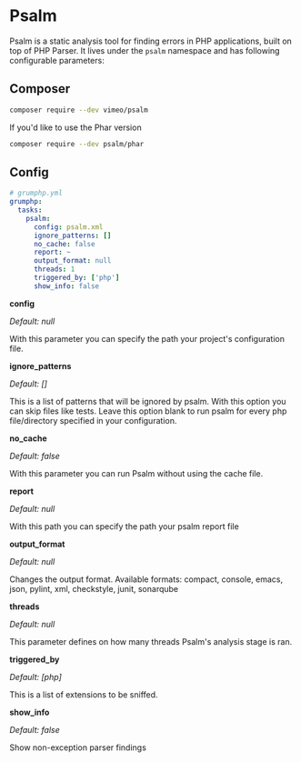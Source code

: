 # Psalm

Psalm is a static analysis tool for finding errors in PHP applications, built on top of PHP Parser.
It lives under the `psalm` namespace and has following configurable parameters:

## Composer
```bash
composer require --dev vimeo/psalm
```

If you'd like to use the Phar version
```bash
composer require --dev psalm/phar
```

## Config
```yaml
# grumphp.yml
grumphp:
  tasks:
    psalm:
      config: psalm.xml
      ignore_patterns: []
      no_cache: false
      report: ~
      output_format: null
      threads: 1
      triggered_by: ['php']
      show_info: false
```


**config**

*Default: null*

With this parameter you can specify the path your project's configuration file.


**ignore_patterns**

*Default: []*

This is a list of patterns that will be ignored by psalm. With this option you can skip files like
tests. Leave this option blank to run psalm for every php file/directory specified in your
configuration.


**no_cache**

*Default: false*

With this parameter you can run Psalm without using the cache file.


**report**

*Default: null*

With this path you can specify the path your psalm report file 


**output_format**

*Default: null*

Changes the output format.
Available formats: compact, console, emacs, json, pylint, xml, checkstyle, junit, sonarqube

**threads**

*Default: null*

This parameter defines on how many threads Psalm's analysis stage is ran.


**triggered_by**

*Default: [php]*

This is a list of extensions to be sniffed.

**show_info**

*Default: false*

Show non-exception parser findings
